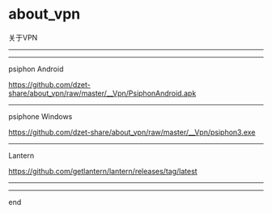# about_vpn
关于VPN

------
------

psiphon Android

https://github.com/dzet-share/about_vpn/raw/master/__Vpn/PsiphonAndroid.apk

------

psiphone Windows

https://github.com/dzet-share/about_vpn/raw/master/__Vpn/psiphon3.exe


------

Lantern

https://github.com/getlantern/lantern/releases/tag/latest

------
------

end
